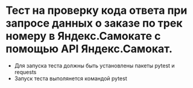 ﻿# Тест на проверку кода ответа при запросе данных о заказе по трек номеру в Яндекс.Самокате с помощью API Яндекс.Самокат.
- Для запуска теста должны быть установлены пакеты pytest и requests
- Запуск теста выполянется командой pytest
